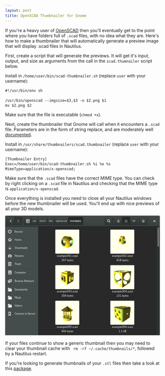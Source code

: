 ```yaml
---
layout: post
title: OpenSCAD Thumbnailer for Gnome
---
```


If you're a heavy user of [OpenSCAD](http://www.openscad.org/) then you'll eventually get to the point where you have folders full of `.scad` files, with no idea what they are. Here's how to make a thumbnailer that will automatically generate a preview image that will display .scad files in Nautilus.

<!--endexcerpt-->

First, create a script that will generate the previews. It will get it's input, output, and size as arguments from the call in the `scad.thumnailer` script below.

Install in `/home/user/bin/scad-thumbnailer.sh` (replace `user` with your username):

```
#!/usr/bin/env sh

/usr/bin/openscad --imgsize=$3,$3 -o $2.png $1
mv $2.png $2
```

Make sure that the file is executable (`chmod +x`).

Next, create the thumbnailer that Gnome will call when it encounters a `.scad` file. Parameters are in the form of string replace, and are moderately well [documented](https://developer.gnome.org/integration-guide/stable/thumbnailer.html.en).

Install in `/usr/share/thumbnailers/scad.thumbnailer` (replace `user` with your username):

```
[Thumbnailer Entry]
Exec=/home/user/bin/scad-thumbnailer.sh %i %o %s
MimeType=application/x-openscad;
```

Make sure that the `.scad` files have the correct MIME type. You can check by right clicking on a `.scad` file in Nautilus and checking that the MIME type is `application/x-openscad`.

Once everything is installed you need to close all your Nautilus windows before the new thumbnailer will be used. You'll end up with nice previews of all your 3D models.

![OpenSCAD thumbnailer example](/public/images/2015/12/15/openscad_thumbnailer.png)

If your files continue to show a generic thumbnail then you may need to clear your thumbnail cache with ` rm -rf ~/.cache/thumbnails/*`, followed by a Nautilus restart.

If you're looking to generate thumbnails of your `.stl` files then take a look at this [package](http://www.thingiverse.com/thing:258653).
